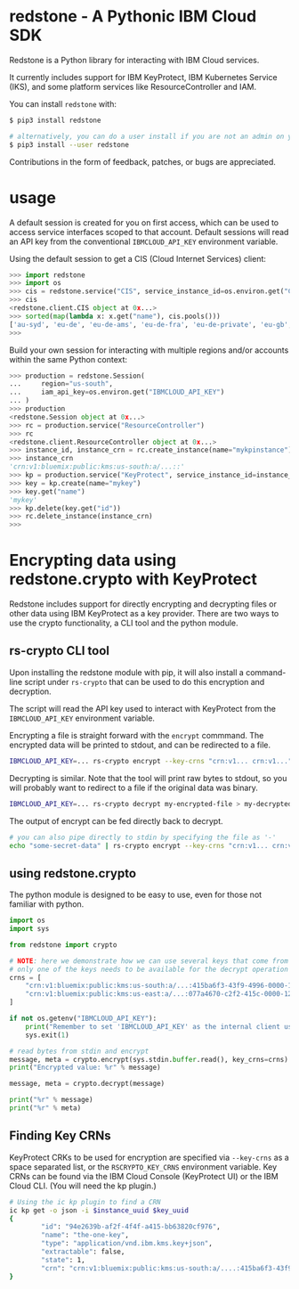 # redstone - A Pythonic IBM Cloud SDK

Redstone is a Python library for interacting with IBM Cloud services.

It currently includes support for IBM KeyProtect, IBM Kubernetes Service (IKS), and some
platform services like ResourceController and IAM.

You can install `redstone` with:

```sh
$ pip3 install redstone

# alternatively, you can do a user install if you are not an admin on your box
$ pip3 install --user redstone
```

Contributions in the form of feedback, patches, or bugs are appreciated.

# usage

A default session is created for you on first access, which can be used to access service interfaces scoped to that account.
Default sessions will read an API key from the conventional `IBMCLOUD_API_KEY` environment variable.

Using the default session to get a CIS (Cloud Internet Services) client:

```python
>>> import redstone
>>> import os
>>> cis = redstone.service("CIS", service_instance_id=os.environ.get("CIS_CRN"))
>>> cis
<redstone.client.CIS object at 0x...>
>>> sorted(map(lambda x: x.get("name"), cis.pools()))
['au-syd', 'eu-de', 'eu-de-ams', 'eu-de-fra', 'eu-de-private', 'eu-gb', 'eu-gb-private', 'eu-syd-private', 'jp-tok', 'jp-tok-02', 'jp-tok-04', 'preprod', 'private-jp-tok', 'private-us-south', 'us-east', 'us-east-private', 'us-south']
>>>
```

Build your own session for interacting with multiple regions and/or accounts within the same Python context:

```python
>>> production = redstone.Session(
...     region="us-south",
...     iam_api_key=os.environ.get("IBMCLOUD_API_KEY")
... )
>>> production
<redstone.Session object at 0x...>
>>> rc = production.service("ResourceController")
>>> rc
<redstone.client.ResourceController object at 0x...>
>>> instance_id, instance_crn = rc.create_instance(name="mykpinstance")
>>> instance_crn
'crn:v1:bluemix:public:kms:us-south:a/...::'
>>> kp = production.service("KeyProtect", service_instance_id=instance_id)
>>> key = kp.create(name="mykey")
>>> key.get("name")
'mykey'
>>> kp.delete(key.get("id"))
>>> rc.delete_instance(instance_crn)
>>>
```

# Encrypting data using redstone.crypto with KeyProtect

Redstone includes support for directly encrypting and decrypting files or other data using IBM KeyProtect as a key provider.
There are two ways to use the crypto functionality, a CLI tool and the python module.

## rs-crypto CLI tool

Upon installing the redstone module with pip, it will also install a command-line script under `rs-crypto` that can
be used to do this encryption and decryption.

The script will read the API key used to interact with KeyProtect from the `IBMCLOUD_API_KEY` environment variable.

Encrypting a file is straight forward with the `encrypt` commmand. The encrypted data will be printed to stdout, and
can be redirected to a file.

```sh
IBMCLOUD_API_KEY=... rs-crypto encrypt --key-crns "crn:v1... crn:v1..." my-super-secret-file.txt > my-encrypted-file
```

Decrypting is similar. Note that the tool will print raw bytes to stdout, so you will probably want
to redirect to a file if the original data was binary.

```sh
IBMCLOUD_API_KEY=... rs-crypto decrypt my-encrypted-file > my-decrypted-file
```

The output of encrypt can be fed directly back to decrypt.

```sh
# you can also pipe directly to stdin by specifying the file as '-'
echo "some-secret-data" | rs-crypto encrypt --key-crns "crn:v1... crn:v1..." - | rs-crypto decrypt -
```


## using redstone.crypto

The python module is designed to be easy to use, even for those not familiar with python.

```python
import os
import sys

from redstone import crypto

# NOTE: here we demonstrate how we can use several keys that come from different instances and even different regions
# only one of the keys needs to be available for the decrypt operation to succeed
crns = [
    "crn:v1:bluemix:public:kms:us-south:a/...:415ba6f3-43f9-4996-0000-123456789:key:94e2639b-af2f-4f4f-a415-bb63820cf976",
    "crn:v1:bluemix:public:kms:us-east:a/...:077a4670-c2f2-415c-0000-123456789:key:1f5ead7e-a1f4-4d15-9641-80e9aa5c7e12",
]

if not os.getenv("IBMCLOUD_API_KEY"):
    print("Remember to set 'IBMCLOUD_API_KEY' as the internal client uses that for authentication", file=sys.stderr)
    sys.exit(1)

# read bytes from stdin and encrypt
message, meta = crypto.encrypt(sys.stdin.buffer.read(), key_crns=crns)
print("Encrypted value: %r" % message)

message, meta = crypto.decrypt(message)

print("%r" % message)
print("%r" % meta)
```


## Finding Key CRNs

KeyProtect CRKs to be used for encryption are specified via `--key-crns` as a space separated list, or the `RSCRYPTO_KEY_CRNS` environment variable.
Key CRNs can be found via the IBM Cloud Console (KeyProtect UI) or the IBM Cloud CLI. (You will need the kp plugin.)

```sh
# Using the ic kp plugin to find a CRN
ic kp get -o json -i $instance_uuid $key_uuid
{
        "id": "94e2639b-af2f-4f4f-a415-bb63820cf976",
        "name": "the-one-key",
        "type": "application/vnd.ibm.kms.key+json",
        "extractable": false,
        "state": 1,
        "crn": "crn:v1:bluemix:public:kms:us-south:a/....:415ba6f3-43f9-4996-abcd-1234346:key:94e2639b-af2f-4f4f-a415-bb63820cf976"
}
```
